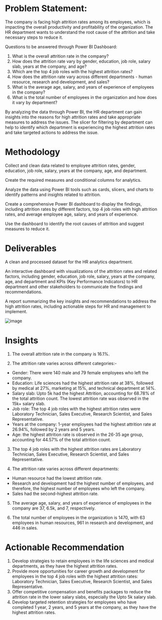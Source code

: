# Problem Statement:
The company is facing high attrition rates among its employees, which is impacting the overall productivity and profitability of the organization. The HR department wants to understand the root cause of the attrition and take necessary steps to reduce it.

Questions to be answered through Power BI Dashboard:
1. What is the overall attrition rate in the company?
2. How does the attrition rate vary by gender, education, job role, salary slab, years at the company, and age?
3. Which are the top 4 job roles with the highest attrition rates?
4. How does the attrition rate vary across different departments - human resource, research and development, and sales?
5. What is the average age, salary, and years of experience of employees in the company?
6. What is the total number of employees in the organization and how does it vary by department?

By analyzing the data through Power BI, the HR department can gain insights into the reasons for high attrition rates and take appropriate measures to address the issues. The slicer for filtering by department can help to identify which department is experiencing the highest attrition rates and take targeted actions to address the issue.

# Methodology
Collect and clean data related to employee attrition rates, gender, education, job role, salary, years at the company, age, and department.

Create the required measures and conditional columns for analytics.

Analyze the data using Power BI tools such as cards, slicers, and charts to identify patterns and insights related to attrition.

Create a comprehensive Power BI dashboard to display the findings, including attrition rates by different factors, top 4 job roles with high attrition rates, and average employee age, salary, and years of experience.

Use the dashboard to identify the root causes of attrition and suggest measures to reduce it.

# Deliverables
A clean and processed dataset for the HR analytics department.

An interactive dashboard with visualizations of the attrition rates and related factors, including gender, education, job role, salary, years at the company, age, and department and KPIs (Key Performance Indicators) to HR department and other stakeholders to communicate the findings and recommendations.

A report summarizing the key insights and recommendations to address the high attrition rates, including actionable steps for HR and management to implement.

![image](https://user-images.githubusercontent.com/121822594/236533222-a9d95fe3-46a4-4500-8e1e-67583e35c1d0.png)


# Insights
1. The overall attrition rate in the company is 16.1%.

2. The attrition rate varies across different categories:- 
- Gender: There were 140 male and 79 female employees who left the company.
- Education: Life sciences had the highest attrition rate at 38%, followed by medical at 27%, marketing at 15%, and technical department at 14%.
- Salary slab: Upto 5k had the highest Attrition, accounting for 68.78% of the total attrition count. The lowest attrition rate was observed in the 15k+ salary slab.
- Job role: The top 4 job roles with the highest attrition rates were Laboratory Technician, Sales Executive, Research Scientist, and Sales Representative.
- Years at the company: 1-year employees had the highest attrition rate at 26.94%, followed by 2 years and 5 years.
- Age: the highest attrition rate is observed in the 26-35 age group, accounting for 44.57% of the total attrition count.

3. The top 4 job roles with the highest attrition rates are Laboratory Technician, Sales Executive, Research Scientist, and Sales Representative.

4. The attrition rate varies across different departments:

- Human resource had the lowest attrition rate.
- Research and development had the highest number of employees, and therefore, the highest number of employees who left the company.
- Sales had the second-highest attrition rate.

5. The average age, salary, and years of experience of employees in the company are 37, 6.5k, and 7, respectively.

6. The total number of employees in the organization is 1470, with 63 employees in human resources, 961 in research and development, and 446 in sales.

# Actionable Recommendation
1. Develop strategies to retain employees in the life sciences and medical departments, as they have the highest attrition rates.
2. Provide more opportunities for career growth and development for employees in the top 4 job roles with the highest attrition rates: Laboratory Technician, Sales Executive, Research Scientist, and Sales Representative.
3. Offer competitive compensation and benefits packages to reduce the attrition rate in the lower salary slabs, especially the Upto 5k salary slab.
4. Develop targeted retention strategies for employees who have completed 1 year, 2 years, and 5 years at the company, as they have the highest attrition rates.







